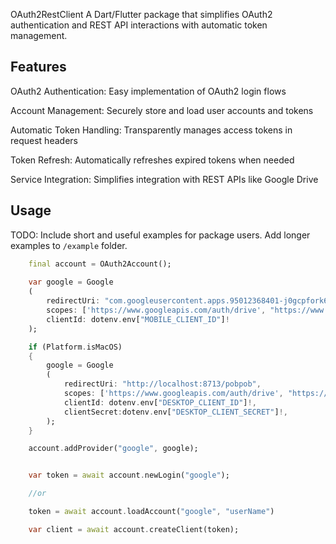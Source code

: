 <!--
This README describes the package. If you publish this package to pub.dev,
this README's contents appear on the landing page for your package.

For information about how to write a good package README, see the guide for
[writing package pages](https://dart.dev/tools/pub/writing-package-pages).

For general information about developing packages, see the Dart guide for
[creating packages](https://dart.dev/guides/libraries/create-packages)
and the Flutter guide for
[developing packages and plugins](https://flutter.dev/to/develop-packages).
-->

OAuth2RestClient
A Dart/Flutter package that simplifies OAuth2 authentication and REST API interactions with automatic token management.

## Features

OAuth2 Authentication: Easy implementation of OAuth2 login flows

Account Management: Securely store and load user accounts and tokens

Automatic Token Handling: Transparently manages access tokens in request headers

Token Refresh: Automatically refreshes expired tokens when needed

Service Integration: Simplifies integration with REST APIs like Google Drive

## Usage

TODO: Include short and useful examples for package users. Add longer examples
to `/example` folder.

```dart
	final account = OAuth2Account();
		
	var google = Google
	(
		redirectUri: "com.googleusercontent.apps.95012368401-j0gcpfork6j38q3p8sg37admdo086gbs:/oauth2redirect",
		scopes: ['https://www.googleapis.com/auth/drive', "https://www.googleapis.com/auth/photoslibrary", "openid", "email"],
		clientId: dotenv.env["MOBILE_CLIENT_ID"]!
	);

	if (Platform.isMacOS)
	{
		google = Google
		(
			redirectUri: "http://localhost:8713/pobpob",
			scopes: ['https://www.googleapis.com/auth/drive', "https://www.googleapis.com/auth/photoslibrary", "openid", "email"],
			clientId: dotenv.env["DESKTOP_CLIENT_ID"]!,
			clientSecret:dotenv.env["DESKTOP_CLIENT_SECRET"]!,
		);
	}

	account.addProvider("google", google);


    var token = await account.newLogin("google");

	//or

	token = await account.loadAccount("google", "userName")

	var client = await account.createClient(token);

```